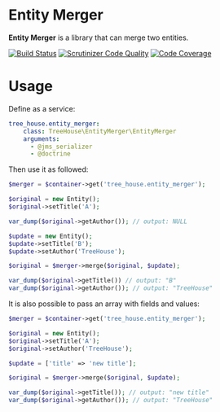Entity Merger
=============

**Entity Merger** is a library that can merge two entities.

[![Build Status](https://travis-ci.org/treehouselabs/entity-merger.svg?branch=master)](https://travis-ci.org/treehouselabs/entity-merger)
[![Scrutinizer Code Quality](https://scrutinizer-ci.com/g/treehouselabs/entity-merger/badges/quality-score.png?b=master)](https://scrutinizer-ci.com/g/treehouselabs/entity-merger/?branch=master)
[![Code Coverage](https://scrutinizer-ci.com/g/treehouselabs/entity-merger/badges/coverage.png?b=master)](https://scrutinizer-ci.com/g/treehouselabs/entity-merger/?branch=master)

Usage
=====

Define as a service:

```yaml
tree_house.entity_merger:
    class: TreeHouse\EntityMerger\EntityMerger
    arguments:
      - @jms_serializer
      - @doctrine
```

Then use it as followed:

```php
$merger = $container->get('tree_house.entity_merger');

$original = new Entity();
$original->setTitle('A');

var_dump($original->getAuthor()); // output: NULL

$update = new Entity();
$update->setTitle('B');
$update->setAuthor('TreeHouse');

$original = $merger->merge($original, $update);

var_dump($original->getTitle()) // output: "B"
var_dump($original->getAuthor()); // output: "TreeHouse"
```

It is also possible to pass an array with fields and values:

```php
$merger = $container->get('tree_house.entity_merger');

$original = new Entity();
$original->setTitle('A');
$original->setAuthor('TreeHouse');

$update = ['title' => 'new title'];

$original = $merger->merge($original, $update);

var_dump($original->getTitle()); // output: "new title"
var_dump($original->getAuthor()); // output: "TreeHouse"
```
